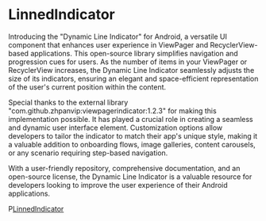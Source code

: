 # LinnedIndicator
Introducing the "Dynamic Line Indicator" for Android, a versatile UI component that enhances user experience in ViewPager and RecyclerView-based applications. This open-source library simplifies navigation and progression cues for users. As the number of items in your ViewPager or RecyclerView increases, the Dynamic Line Indicator seamlessly adjusts the size of its indicators, ensuring an elegant and space-efficient representation of the user's current position within the content.

Special thanks to the external library "com.github.zhpanvip:viewpagerindicator:1.2.3" for making this implementation possible. It has played a crucial role in creating a seamless and dynamic user interface element. Customization options allow developers to tailor the indicator to match their app's unique style, making it a valuable addition to onboarding flows, image galleries, content carousels, or any scenario requiring step-based navigation.

With a user-friendly repository, comprehensive documentation, and an open-source license, the Dynamic Line Indicator is a valuable resource for developers looking to improve the user experience of their Android applications.


P[LinnedIndicator](<img width="327" alt="Screenshot 2023-10-26 at 4 13 40 PM" src="https://github.com/Ashiiq666/LinnedIndicator/assets/95855980/395048b9-7136-41ad-ac86-ab490865181f">)
